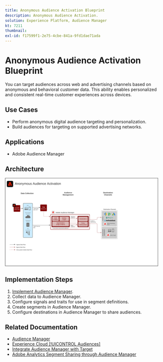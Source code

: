 ```yaml
---
title: Anonymous Audience Activation Blueprint
description: Anonymous Audience Activation.
solution: Experience Platform, Audience Manager
kt: 7211
thumbnail:
exl-id: f17599f1-2e75-4cbe-841a-9fd1dae71ada
---
```

# Anonymous Audience Activation Blueprint

You can target audiences across web and advertising channels based on anonymous and behavioral customer data. This ability enables personalized and consistent real-time customer experiences across devices.

## Use Cases

* Perform anonymous digital audience targeting and personalization.
* Build audiences for targeting on supported advertising networks.

## Applications

* Adobe Audience Manager

## Architecture

<img src="assets/anonymous_activation.svg" alt="Reference architecture for the Anonymous Audience Activation Blueprint" style="border:1px solid #4a4a4a" />

## Implementation Steps

<!-- These steps should link to help. -->

1. [Implement Audience Manager](https://experienceleague.corp.adobe.com/docs/audience-manager/user-guide/implementation-integration-guides/implement-audience-manager.html?lang=en#implementation-integration-guides).
1. Collect data to Audience Manager.
1. Configure signals and traits for use in segment definitions.
1. Create segments in Audience Manager.
1. Configure destinations in Audience Manager to share audiences.

## Related Documentation

* [Audience Manager](https://experienceleague.adobe.com/docs/audience-manager.html?lang=en)
* [Experience Cloud [!UICONTROL Audiences]](https://experienceleague.adobe.com/docs/core-services/interface/audiences/audience-library.html)
* [Integrate Audience Manager with Target](https://experienceleague.adobe.com/docs/audience-manager/user-guide/implementation-integration-guides/integration-other-solutions/aam-target-integration.html)
* [Adobe Analytics Segment Sharing through Audience Manager](https://experienceleague.adobe.com/docs/analytics/components/segmentation/segmentation-workflow/seg-publish.html)
